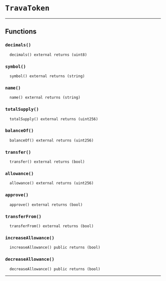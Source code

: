 [Factory]: ../Factory.md#Factory
[Factory-isInstantiation-mapping-address----bool-]: ../Factory.md#Factory-isInstantiation-mapping-address----bool-
[Factory-instantiations-mapping-address----address---]: ../Factory.md#Factory-instantiations-mapping-address----address---
[Factory-getInstantiationCount-address-]: ../Factory.md#Factory-getInstantiationCount-address-
[Factory-register-address-]: ../Factory.md#Factory-register-address-
[Factory-ContractInstantiation-address-address-]: ../Factory.md#Factory-ContractInstantiation-address-address-
[MultiSigWallet]: ../MultiSigWallet.md#MultiSigWallet
[MultiSigWallet-onlyModerator--]: ../MultiSigWallet.md#MultiSigWallet-onlyModerator--
[MultiSigWallet-onlyWallet--]: ../MultiSigWallet.md#MultiSigWallet-onlyWallet--
[MultiSigWallet-ownerDoesNotExist-address-]: ../MultiSigWallet.md#MultiSigWallet-ownerDoesNotExist-address-
[MultiSigWallet-ownerExists-address-]: ../MultiSigWallet.md#MultiSigWallet-ownerExists-address-
[MultiSigWallet-transactionExists-uint256-]: ../MultiSigWallet.md#MultiSigWallet-transactionExists-uint256-
[MultiSigWallet-confirmed-uint256-address-]: ../MultiSigWallet.md#MultiSigWallet-confirmed-uint256-address-
[MultiSigWallet-notConfirmed-uint256-address-]: ../MultiSigWallet.md#MultiSigWallet-notConfirmed-uint256-address-
[MultiSigWallet-notExecuted-uint256-]: ../MultiSigWallet.md#MultiSigWallet-notExecuted-uint256-
[MultiSigWallet-notNull-address-]: ../MultiSigWallet.md#MultiSigWallet-notNull-address-
[MultiSigWallet-validRequirement-uint256-uint256-]: ../MultiSigWallet.md#MultiSigWallet-validRequirement-uint256-uint256-
[MultiSigWallet-MAX_OWNER_COUNT-uint256]: ../MultiSigWallet.md#MultiSigWallet-MAX_OWNER_COUNT-uint256
[MultiSigWallet-transactions-mapping-uint256----struct-MultiSigWallet-Transaction-]: ../MultiSigWallet.md#MultiSigWallet-transactions-mapping-uint256----struct-MultiSigWallet-Transaction-
[MultiSigWallet-confirmations-mapping-uint256----mapping-address----bool--]: ../MultiSigWallet.md#MultiSigWallet-confirmations-mapping-uint256----mapping-address----bool--
[MultiSigWallet-isOwner-mapping-address----bool-]: ../MultiSigWallet.md#MultiSigWallet-isOwner-mapping-address----bool-
[MultiSigWallet-owners-address--]: ../MultiSigWallet.md#MultiSigWallet-owners-address--
[MultiSigWallet-moderator-address]: ../MultiSigWallet.md#MultiSigWallet-moderator-address
[MultiSigWallet-required-uint256]: ../MultiSigWallet.md#MultiSigWallet-required-uint256
[MultiSigWallet-transactionCount-uint256]: ../MultiSigWallet.md#MultiSigWallet-transactionCount-uint256
[MultiSigWallet-receive--]: ../MultiSigWallet.md#MultiSigWallet-receive--
[MultiSigWallet-constructor-address---uint256-]: ../MultiSigWallet.md#MultiSigWallet-constructor-address---uint256-
[MultiSigWallet-changeRequirement-uint256-]: ../MultiSigWallet.md#MultiSigWallet-changeRequirement-uint256-
[MultiSigWallet-submitTransaction-address-uint256-bytes-]: ../MultiSigWallet.md#MultiSigWallet-submitTransaction-address-uint256-bytes-
[MultiSigWallet-confirmTransaction-uint256-]: ../MultiSigWallet.md#MultiSigWallet-confirmTransaction-uint256-
[MultiSigWallet-revokeConfirmation-uint256-]: ../MultiSigWallet.md#MultiSigWallet-revokeConfirmation-uint256-
[MultiSigWallet-executeTransaction-uint256-]: ../MultiSigWallet.md#MultiSigWallet-executeTransaction-uint256-
[MultiSigWallet-isConfirmed-uint256-]: ../MultiSigWallet.md#MultiSigWallet-isConfirmed-uint256-
[MultiSigWallet-addTransaction-address-uint256-bytes-]: ../MultiSigWallet.md#MultiSigWallet-addTransaction-address-uint256-bytes-
[MultiSigWallet-getConfirmationCount-uint256-]: ../MultiSigWallet.md#MultiSigWallet-getConfirmationCount-uint256-
[MultiSigWallet-getTransactionCount-bool-bool-]: ../MultiSigWallet.md#MultiSigWallet-getTransactionCount-bool-bool-
[MultiSigWallet-getOwners--]: ../MultiSigWallet.md#MultiSigWallet-getOwners--
[MultiSigWallet-getConfirmations-uint256-]: ../MultiSigWallet.md#MultiSigWallet-getConfirmations-uint256-
[MultiSigWallet-getTransactionIds-uint256-uint256-bool-bool-]: ../MultiSigWallet.md#MultiSigWallet-getTransactionIds-uint256-uint256-bool-bool-
[MultiSigWallet-addAddress-address-]: ../MultiSigWallet.md#MultiSigWallet-addAddress-address-
[MultiSigWallet-removeAddess-address-]: ../MultiSigWallet.md#MultiSigWallet-removeAddess-address-
[MultiSigWallet-changeNewOwner-address-]: ../MultiSigWallet.md#MultiSigWallet-changeNewOwner-address-
[MultiSigWallet-Confirmation-address-uint256-]: ../MultiSigWallet.md#MultiSigWallet-Confirmation-address-uint256-
[MultiSigWallet-Revocation-address-uint256-]: ../MultiSigWallet.md#MultiSigWallet-Revocation-address-uint256-
[MultiSigWallet-Submission-uint256-]: ../MultiSigWallet.md#MultiSigWallet-Submission-uint256-
[MultiSigWallet-Execution-uint256-]: ../MultiSigWallet.md#MultiSigWallet-Execution-uint256-
[MultiSigWallet-ExecutionFailure-uint256-]: ../MultiSigWallet.md#MultiSigWallet-ExecutionFailure-uint256-
[MultiSigWallet-Deposit-address-uint256-]: ../MultiSigWallet.md#MultiSigWallet-Deposit-address-uint256-
[MultiSigWallet-OwnerAddition-address-]: ../MultiSigWallet.md#MultiSigWallet-OwnerAddition-address-
[MultiSigWallet-OwnerRemoval-address-]: ../MultiSigWallet.md#MultiSigWallet-OwnerRemoval-address-
[MultiSigWallet-RequirementChange-uint256-]: ../MultiSigWallet.md#MultiSigWallet-RequirementChange-uint256-
[MultiSigWallet-Transaction]: ../MultiSigWallet.md#MultiSigWallet-Transaction
[MultiSigWalletFactory]: ../MultiSigWalletFactory.md#MultiSigWalletFactory
[MultiSigWalletFactory-ownerToMultiSigWallet-mapping-address----contract-MultiSigWallet-]: ../MultiSigWalletFactory.md#MultiSigWalletFactory-ownerToMultiSigWallet-mapping-address----contract-MultiSigWallet-
[MultiSigWalletFactory-isAddressConnection-mapping-address----bool-]: ../MultiSigWalletFactory.md#MultiSigWalletFactory-isAddressConnection-mapping-address----bool-
[MultiSigWalletFactory-create-address---uint256-bytes8---address---bytes---uint256-]: ../MultiSigWalletFactory.md#MultiSigWalletFactory-create-address---uint256-bytes8---address---bytes---uint256-
[MultiSigWalletFactory-addAddress-bytes8---address---bytes---uint256-]: ../MultiSigWalletFactory.md#MultiSigWalletFactory-addAddress-bytes8---address---bytes---uint256-
[MultiSigWalletFactory-deleteAddress-address-bytes8---address---bytes---uint256-]: ../MultiSigWalletFactory.md#MultiSigWalletFactory-deleteAddress-address-bytes8---address---bytes---uint256-
[MultiSigWalletFactory-getAllAddress-address-]: ../MultiSigWalletFactory.md#MultiSigWalletFactory-getAllAddress-address-
[MultiSigWalletFactory-checkSameUser-address---]: ../MultiSigWalletFactory.md#MultiSigWalletFactory-checkSameUser-address---
[MultiSigWalletFactory-verifyIntegrity-bytes8---address---bytes---]: ../MultiSigWalletFactory.md#MultiSigWalletFactory-verifyIntegrity-bytes8---address---bytes---
[Recorder]: ../Recorder.md#Recorder
[Recorder-onlyModerator--]: ../Recorder.md#Recorder-onlyModerator--
[Recorder-mergeRequest-mapping-address----address-]: ../Recorder.md#Recorder-mergeRequest-mapping-address----address-
[Recorder-deposited-mapping-uint256----uint256-]: ../Recorder.md#Recorder-deposited-mapping-uint256----uint256-
[Recorder-trava-address]: ../Recorder.md#Recorder-trava-address
[Recorder-moderator-address]: ../Recorder.md#Recorder-moderator-address
[Recorder-nonce-uint256]: ../Recorder.md#Recorder-nonce-uint256
[Recorder-fee-uint256]: ../Recorder.md#Recorder-fee-uint256
[Recorder-constructor-address-uint256-]: ../Recorder.md#Recorder-constructor-address-uint256-
[Recorder-makeMergeRequest-address---bytes---uint256-]: ../Recorder.md#Recorder-makeMergeRequest-address---bytes---uint256-
[Recorder-cancelMergeRequest-address---bytes---uint256-uint256-]: ../Recorder.md#Recorder-cancelMergeRequest-address---bytes---uint256-uint256-
[Recorder-setFee-uint256-]: ../Recorder.md#Recorder-setFee-uint256-
[Recorder-setModerator-address-]: ../Recorder.md#Recorder-setModerator-address-
[Recorder-verifyIntegrity-address---bytes---uint256-]: ../Recorder.md#Recorder-verifyIntegrity-address---bytes---uint256-
[Recorder-withdraw-address-uint256-]: ../Recorder.md#Recorder-withdraw-address-uint256-
[Recorder-mergeRequestCreated-address-address-uint256-]: ../Recorder.md#Recorder-mergeRequestCreated-address-address-uint256-
[Recorder-mergeRequestCanceled-uint256-]: ../Recorder.md#Recorder-mergeRequestCanceled-uint256-
[Recorder-changeModerator-address-address-]: ../Recorder.md#Recorder-changeModerator-address-address-
[Recorder-changeFee-uint256-]: ../Recorder.md#Recorder-changeFee-uint256-
[Recorder-withdrawal-address-address-uint256-]: ../Recorder.md#Recorder-withdrawal-address-address-uint256-
[Recorder-deposit-address-uint256-]: ../Recorder.md#Recorder-deposit-address-uint256-
[Verifier]: ../Verifier.md#Verifier
[Verifier-public2address-bytes-]: ../Verifier.md#Verifier-public2address-bytes-
[Verifier-getMessageHash-bytes8-address-]: ../Verifier.md#Verifier-getMessageHash-bytes8-address-
[Verifier-getMessageHash-bytes-]: ../Verifier.md#Verifier-getMessageHash-bytes-
[Verifier-getMessageHash-bytes8---address---]: ../Verifier.md#Verifier-getMessageHash-bytes8---address---
[Verifier-getMessageHash-address---uint256-]: ../Verifier.md#Verifier-getMessageHash-address---uint256-
[Verifier-testAbi-bytes8-bytes-]: ../Verifier.md#Verifier-testAbi-bytes8-bytes-
[Verifier-getEthSignedMessageHash-bytes32-]: ../Verifier.md#Verifier-getEthSignedMessageHash-bytes32-
[Verifier-splitSignature-bytes-]: ../Verifier.md#Verifier-splitSignature-bytes-
[ERC20]: ../helper/ERC20.md#ERC20
[ERC20-_balances-mapping-address----uint256-]: ../helper/ERC20.md#ERC20-_balances-mapping-address----uint256-
[ERC20-_allowances-mapping-address----mapping-address----uint256--]: ../helper/ERC20.md#ERC20-_allowances-mapping-address----mapping-address----uint256--
[ERC20-_totalSupply-uint256]: ../helper/ERC20.md#ERC20-_totalSupply-uint256
[ERC20-_name-string]: ../helper/ERC20.md#ERC20-_name-string
[ERC20-_symbol-string]: ../helper/ERC20.md#ERC20-_symbol-string
[ERC20-_decimals-uint8]: ../helper/ERC20.md#ERC20-_decimals-uint8
[ERC20-constructor-string-string-uint8-]: ../helper/ERC20.md#ERC20-constructor-string-string-uint8-
[ERC20-name--]: ../helper/ERC20.md#ERC20-name--
[ERC20-symbol--]: ../helper/ERC20.md#ERC20-symbol--
[ERC20-decimals--]: ../helper/ERC20.md#ERC20-decimals--
[ERC20-totalSupply--]: ../helper/ERC20.md#ERC20-totalSupply--
[ERC20-balanceOf-address-]: ../helper/ERC20.md#ERC20-balanceOf-address-
[ERC20-transfer-address-uint256-]: ../helper/ERC20.md#ERC20-transfer-address-uint256-
[ERC20-allowance-address-address-]: ../helper/ERC20.md#ERC20-allowance-address-address-
[ERC20-approve-address-uint256-]: ../helper/ERC20.md#ERC20-approve-address-uint256-
[ERC20-transferFrom-address-address-uint256-]: ../helper/ERC20.md#ERC20-transferFrom-address-address-uint256-
[ERC20-increaseAllowance-address-uint256-]: ../helper/ERC20.md#ERC20-increaseAllowance-address-uint256-
[ERC20-decreaseAllowance-address-uint256-]: ../helper/ERC20.md#ERC20-decreaseAllowance-address-uint256-
[ERC20-_transfer-address-address-uint256-]: ../helper/ERC20.md#ERC20-_transfer-address-address-uint256-
[ERC20-_mint-address-uint256-]: ../helper/ERC20.md#ERC20-_mint-address-uint256-
[ERC20-_burn-address-uint256-]: ../helper/ERC20.md#ERC20-_burn-address-uint256-
[ERC20-_approve-address-address-uint256-]: ../helper/ERC20.md#ERC20-_approve-address-address-uint256-
[ERC20-_beforeTokenTransfer-address-address-uint256-]: ../helper/ERC20.md#ERC20-_beforeTokenTransfer-address-address-uint256-
[IERC20]: ../interfaces/IERC20.md#IERC20
[IERC20-decimals--]: ../interfaces/IERC20.md#IERC20-decimals--
[IERC20-totalSupply--]: ../interfaces/IERC20.md#IERC20-totalSupply--
[IERC20-balanceOf-address-]: ../interfaces/IERC20.md#IERC20-balanceOf-address-
[IERC20-transfer-address-uint256-]: ../interfaces/IERC20.md#IERC20-transfer-address-uint256-
[IERC20-allowance-address-address-]: ../interfaces/IERC20.md#IERC20-allowance-address-address-
[IERC20-approve-address-uint256-]: ../interfaces/IERC20.md#IERC20-approve-address-uint256-
[IERC20-transferFrom-address-address-uint256-]: ../interfaces/IERC20.md#IERC20-transferFrom-address-address-uint256-
[IERC20-Transfer-address-address-uint256-]: ../interfaces/IERC20.md#IERC20-Transfer-address-address-uint256-
[IERC20-Approval-address-address-uint256-]: ../interfaces/IERC20.md#IERC20-Approval-address-address-uint256-
[SafeMath]: ../libraries/SafeMath.md#SafeMath
[SafeMath-add-uint256-uint256-]: ../libraries/SafeMath.md#SafeMath-add-uint256-uint256-
[SafeMath-sub-uint256-uint256-]: ../libraries/SafeMath.md#SafeMath-sub-uint256-uint256-
[SafeMath-sub-uint256-uint256-string-]: ../libraries/SafeMath.md#SafeMath-sub-uint256-uint256-string-
[SafeMath-mul-uint256-uint256-]: ../libraries/SafeMath.md#SafeMath-mul-uint256-uint256-
[SafeMath-div-uint256-uint256-]: ../libraries/SafeMath.md#SafeMath-div-uint256-uint256-
[SafeMath-div-uint256-uint256-string-]: ../libraries/SafeMath.md#SafeMath-div-uint256-uint256-string-
[SafeMath-sqrrt-uint256-]: ../libraries/SafeMath.md#SafeMath-sqrrt-uint256-
[TravaToken]: #TravaToken
[TravaToken-decimals--]: #TravaToken-decimals--
[TravaToken-symbol--]: #TravaToken-symbol--
[TravaToken-name--]: #TravaToken-name--
[TravaToken-totalSupply--]: #TravaToken-totalSupply--
[TravaToken-balanceOf-address-]: #TravaToken-balanceOf-address-
[TravaToken-transfer-address-uint256-]: #TravaToken-transfer-address-uint256-
[TravaToken-allowance-address-address-]: #TravaToken-allowance-address-address-
[TravaToken-approve-address-uint256-]: #TravaToken-approve-address-uint256-
[TravaToken-transferFrom-address-address-uint256-]: #TravaToken-transferFrom-address-address-uint256-
[TravaToken-increaseAllowance-address-uint256-]: #TravaToken-increaseAllowance-address-uint256-
[TravaToken-decreaseAllowance-address-uint256-]: #TravaToken-decreaseAllowance-address-uint256-
[TravaToken-_transfer-address-address-uint256-]: #TravaToken-_transfer-address-address-uint256-
[TravaToken-_mint-address-uint256-]: #TravaToken-_mint-address-uint256-
[TravaToken-_burn-address-uint256-]: #TravaToken-_burn-address-uint256-
[TravaToken-_approve-address-address-uint256-]: #TravaToken-_approve-address-address-uint256-
[TravaToken-_burnFrom-address-uint256-]: #TravaToken-_burnFrom-address-uint256-
[TravaToken-_msgSender--]: #TravaToken-_msgSender--
# `TravaToken`



---



## Functions

### `decimals()`
  

```solidity
  decimals() external returns (uint8)
```



### `symbol()`
  

```solidity
  symbol() external returns (string)
```



### `name()`
  

```solidity
  name() external returns (string)
```



### `totalSupply()`
  

```solidity
  totalSupply() external returns (uint256)
```



### `balanceOf()`
  

```solidity
  balanceOf() external returns (uint256)
```



### `transfer()`
  

```solidity
  transfer() external returns (bool)
```



### `allowance()`
  

```solidity
  allowance() external returns (uint256)
```



### `approve()`
  

```solidity
  approve() external returns (bool)
```



### `transferFrom()`
  

```solidity
  transferFrom() external returns (bool)
```



### `increaseAllowance()`
  

```solidity
  increaseAllowance() public returns (bool)
```



### `decreaseAllowance()`
  

```solidity
  decreaseAllowance() public returns (bool)
```




---

